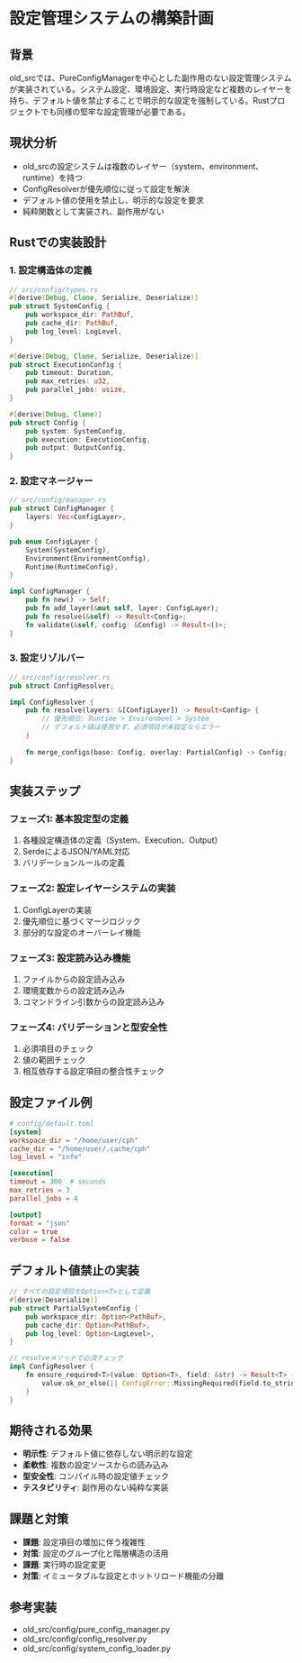 # 設定管理システムの構築計画

## 背景
old_srcでは、PureConfigManagerを中心とした副作用のない設定管理システムが実装されている。システム設定、環境設定、実行時設定など複数のレイヤーを持ち、デフォルト値を禁止することで明示的な設定を強制している。Rustプロジェクトでも同様の堅牢な設定管理が必要である。

## 現状分析
- old_srcの設定システムは複数のレイヤー（system、environment、runtime）を持つ
- ConfigResolverが優先順位に従って設定を解決
- デフォルト値の使用を禁止し、明示的な設定を要求
- 純粋関数として実装され、副作用がない

## Rustでの実装設計

### 1. 設定構造体の定義
```rust
// src/config/types.rs
#[derive(Debug, Clone, Serialize, Deserialize)]
pub struct SystemConfig {
    pub workspace_dir: PathBuf,
    pub cache_dir: PathBuf,
    pub log_level: LogLevel,
}

#[derive(Debug, Clone, Serialize, Deserialize)]
pub struct ExecutionConfig {
    pub timeout: Duration,
    pub max_retries: u32,
    pub parallel_jobs: usize,
}

#[derive(Debug, Clone)]
pub struct Config {
    pub system: SystemConfig,
    pub execution: ExecutionConfig,
    pub output: OutputConfig,
}
```

### 2. 設定マネージャー
```rust
// src/config/manager.rs
pub struct ConfigManager {
    layers: Vec<ConfigLayer>,
}

pub enum ConfigLayer {
    System(SystemConfig),
    Environment(EnvironmentConfig),
    Runtime(RuntimeConfig),
}

impl ConfigManager {
    pub fn new() -> Self;
    pub fn add_layer(&mut self, layer: ConfigLayer);
    pub fn resolve(&self) -> Result<Config>;
    fn validate(&self, config: &Config) -> Result<()>;
}
```

### 3. 設定リゾルバー
```rust
// src/config/resolver.rs
pub struct ConfigResolver;

impl ConfigResolver {
    pub fn resolve(layers: &[ConfigLayer]) -> Result<Config> {
        // 優先順位: Runtime > Environment > System
        // デフォルト値は使用せず、必須項目が未設定ならエラー
    }
    
    fn merge_configs(base: Config, overlay: PartialConfig) -> Config;
}
```

## 実装ステップ

### フェーズ1: 基本設定型の定義
1. 各種設定構造体の定義（System、Execution、Output）
2. SerdeによるJSON/YAML対応
3. バリデーションルールの定義

### フェーズ2: 設定レイヤーシステムの実装
1. ConfigLayerの実装
2. 優先順位に基づくマージロジック
3. 部分的な設定のオーバーレイ機能

### フェーズ3: 設定読み込み機能
1. ファイルからの設定読み込み
2. 環境変数からの設定読み込み
3. コマンドライン引数からの設定読み込み

### フェーズ4: バリデーションと型安全性
1. 必須項目のチェック
2. 値の範囲チェック
3. 相互依存する設定項目の整合性チェック

## 設定ファイル例
```toml
# config/default.toml
[system]
workspace_dir = "/home/user/cph"
cache_dir = "/home/user/.cache/cph"
log_level = "info"

[execution]
timeout = 300  # seconds
max_retries = 3
parallel_jobs = 4

[output]
format = "json"
color = true
verbose = false
```

## デフォルト値禁止の実装
```rust
// すべての設定項目をOption<T>として定義
#[derive(Deserialize)]
pub struct PartialSystemConfig {
    pub workspace_dir: Option<PathBuf>,
    pub cache_dir: Option<PathBuf>,
    pub log_level: Option<LogLevel>,
}

// resolveメソッドで必須チェック
impl ConfigResolver {
    fn ensure_required<T>(value: Option<T>, field: &str) -> Result<T> {
        value.ok_or_else(|| ConfigError::MissingRequired(field.to_string()))
    }
}
```

## 期待される効果
- **明示性**: デフォルト値に依存しない明示的な設定
- **柔軟性**: 複数の設定ソースからの読み込み
- **型安全性**: コンパイル時の設定値チェック
- **テスタビリティ**: 副作用のない純粋な実装

## 課題と対策
- **課題**: 設定項目の増加に伴う複雑性
- **対策**: 設定のグループ化と階層構造の活用
- **課題**: 実行時の設定変更
- **対策**: イミュータブルな設定とホットリロード機能の分離

## 参考実装
- old_src/config/pure_config_manager.py
- old_src/config/config_resolver.py
- old_src/config/system_config_loader.py